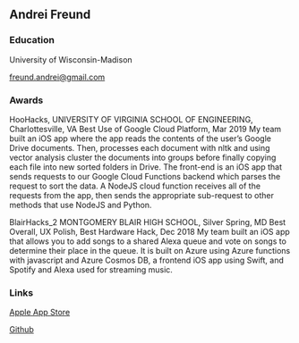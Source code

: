 ## Andrei Freund

### Education
University of Wisconsin-Madison

freund.andrei@gmail.com

### Awards
HooHacks, UNIVERSITY OF VIRGINIA SCHOOL OF ENGINEERING, Charlottesville, VA 
Best Use of Google Cloud Platform, Mar 2019
My team built an iOS app where the app reads the contents of the user’s Google Drive documents. Then, processes each document with nltk and using vector analysis cluster the documents into groups before finally copying each file into new sorted folders in Drive.
The front-end is an iOS app that sends requests to our Google Cloud Functions backend which parses the request to sort the data. A NodeJS cloud function receives all of the requests from the app, then sends the appropriate sub-request to other methods that use NodeJS and Python.

BlairHacks_2 MONTGOMERY BLAIR HIGH SCHOOL, Silver Spring, MD 
Best Overall, UX Polish, Best Hardware Hack, Dec 2018
My team built an iOS app that allows you to add songs to a shared Alexa queue and vote on songs to determine their place in the queue. It is built on Azure using Azure functions with javascript and Azure Cosmos DB, a frontend iOS app using Swift, and Spotify and Alexa used for streaming music.


### Links
[Apple App Store](https://apps.apple.com/us/developer/andrei-freund/id1202602155)

[Github](https://github.com/BUGSYTHEBEAN)

